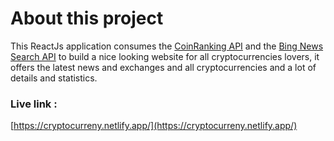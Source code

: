 # About this project

This ReactJs application consumes the [CoinRanking API](https://rapidapi.com/Coinranking/api/coinranking1?utm_source=youtube.com%2FJavaScriptMastery&utm_medium=DevRel&utm_campaign=DevRel) and the [Bing News Search API](https://rapidapi.com/microsoft-azure-org-microsoft-cognitive-services/api/bing-news-search1?utm_source=youtube.com%2FJavaScriptMastery&utm_medium=DevRel&utm_campaign=DevRel) to build a nice looking website for all cryptocurrencies lovers, it offers the latest news and exchanges and all cryptocurrencies and a lot of details and statistics.
### Live link : 
[https://cryptocurreny.netlify.app/](https://cryptocurreny.netlify.app/)
